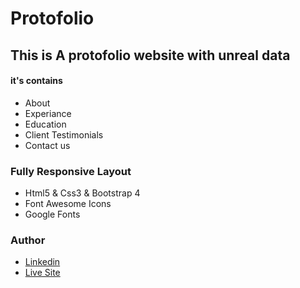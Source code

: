 # Protofolio
## This is A protofolio website with unreal data
#### it's contains 
  - About
  - Experiance
  - Education
  - Client Testimonials
  - Contact us 


### Fully Responsive Layout
- Html5 & Css3 & Bootstrap 4
- Font Awesome Icons
- Google Fonts

### Author
- [Linkedin](https://www.linkedin.com/in/hatem-bassem/)
- [Live Site](https://dark-portofolio.vercel.app/)
